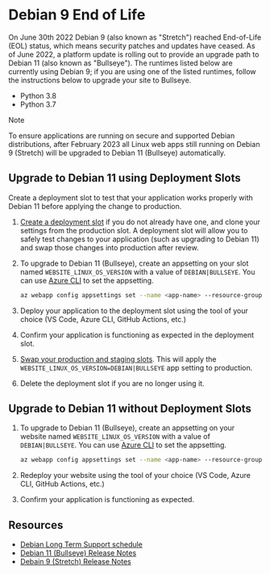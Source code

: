 # Debian 9 End of Life

On June 30th 2022 Debian 9 (also known as "Stretch") reached End-of-Life (EOL) status, which means security patches and updates have ceased. As of June 2022, a platform update is rolling out to provide an upgrade path to Debian 11 (also known as "Bullseye"). The runtimes listed below are currently using Debian 9; if you are using one of the listed runtimes, follow the instructions below to upgrade your site to Bullseye.

- Python 3.8
- Python 3.7

> [!NOTE]
> To ensure applications are running on secure and supported Debian distributions, after February 2023 all Linux web apps still running on Debian 9 (Stretch) will be upgraded to Debian 11 (Bullseye) automatically.
>
## Upgrade to Debian 11 using Deployment Slots

Create a deployment slot to test that your application works properly with Debian 11 before applying the change to production.

1. [Create a deployment slot](https://learn.microsoft.com/en-us/azure/app-service/deploy-staging-slots#add-a-slot) if you do not already have one, and clone your settings from the production slot. A deployment slot will allow you to safely test changes to your application (such as upgrading to Debian 11) and swap those changes into production after review.
2. To upgrade to Debian 11 (Bullseye), create an appsetting on your slot named `WEBSITE_LINUX_OS_VERSION` with a value of `DEBIAN|BULLSEYE`. You can use [Azure CLI](https://learn.microsoft.com/en-us/cli/azure/get-started-with-azure-cli) to set the appsetting.

    ```bash
    az webapp config appsettings set --name <app-name> --resource-group <resource-group-name> --settings WEBSITE_LINUX_OS_VERSION="DEBIAN|BULLSEYE"
    ```

3. Deploy your application to the deployment slot using the tool of your choice (VS Code, Azure CLI, GitHub Actions, etc.)
4. Confirm your application is functioning as expected in the deployment slot.
5. [Swap your production and staging slots](https://learn.microsoft.com/en-us/azure/app-service/deploy-staging-slots#add-a-slot#swap-two-slots). This will apply the `WEBSITE_LINUX_OS_VERSION=DEBIAN|BULLSEYE` app setting to production.
6. Delete the deployment slot if you are no longer using it.

## Upgrade to Debian 11 without Deployment Slots

1. To upgrade to Debian 11 (Bullseye), create an appsetting on your website named `WEBSITE_LINUX_OS_VERSION` with a value of `DEBIAN|BULLSEYE`. You can use [Azure CLI](https://learn.microsoft.com/en-us/cli/azure/get-started-with-azure-cli) to set the appsetting.

    ```bash
    az webapp config appsettings set --name <app-name> --resource-group <resource-group-name> --settings WEBSITE_LINUX_OS_VERSION="DEBIAN|BULLSEYE"
    ```

2. Redeploy your website using the tool of your choice (VS Code, Azure CLI, GitHub Actions, etc.)
3. Confirm your application is functioning as expected.

## Resources

- [Debian Long Term Support schedule](https://wiki.debian.org/LTS)
- [Debian 11 (Bullseye) Release Notes](https://www.debian.org/releases/bullseye/)
- [Debain 9 (Stretch) Release Notes](https://www.debian.org/releases/stretch/)
